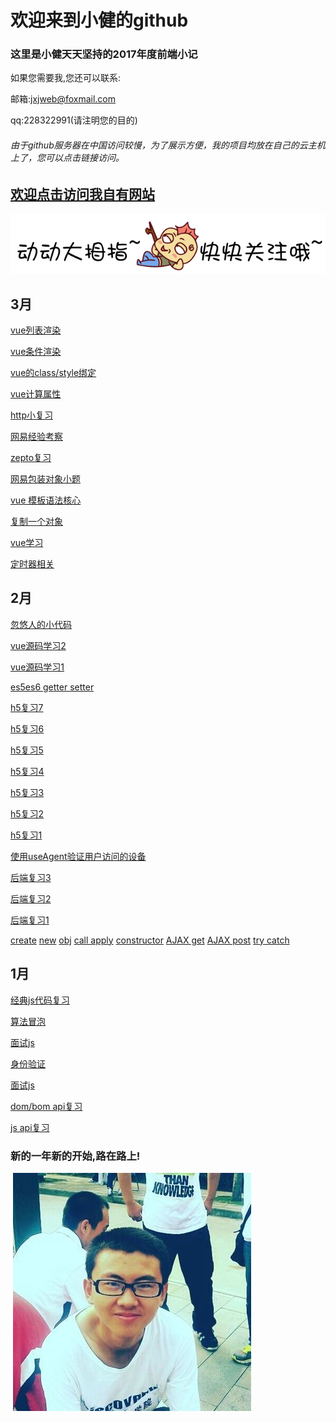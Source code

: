 # 欢迎来到小健的github

### 这里是小健天天坚持的2017年度前端小记

如果您需要我,您还可以联系:

邮箱:jxjweb@foxmail.com

qq:228322991(请注明您的目的)
 
###### 由于github服务器在中国访问较慢，为了展示方便，我的项目均放在自己的云主机上了，您可以点击链接访问。
 

##  [欢迎点击访问我自有网站](http://webjxj.sc2yun.com/)

 [![link](mouseover.gif)](http://webjxj.sc2yun.com/)
 
## 3月

 [vue列表渲染](zj0312.md)

 [vue条件渲染](zj0311.md)

 [vue的class/style绑定](zj0310.md)

 [vue计算属性](zj0309.md)

 [http小复习](zj0308.md)

 [网易经验考察](zj0307.md)

 [zepto复习](zj0306.md)

 [网易包装对象小题](zj0305.md)

 [vue 模板语法核心](zj0304.md)

 [复制一个对象](zj0303.md)
 
 [vue学习](zj0302.md)
 
 [定时器相关](zj0301.md) 
 
## 2月

 [忽悠人的小代码](zk0228.md)
 
 [vue源码学习2](vue02)
 
 [vue源码学习1](vue01)
 
 [es5es6 getter setter](zk02252.md)

 [h5复习7](zk0211.md)

 [h5复习6](zk0210.md)

 [h5复习5](zk0209.md)
 
 [h5复习4](zk0208.md)
 
 [h5复习3](zk0207.md)
 
 [h5复习2](zk0206.md)
 
 [h5复习1](zk0205.md)

 [使用useAgent验证用户访问的设备](zk0225.md)
 
 [后端复习3](zk0203.md)
 
 [后端复习2](zk0202.md)
 
 [后端复习1](zk0201.md)

 [create](zk0219.md)
 [new](zk0218.md)
 [obj](zk0217.md)
 [call apply](zk0224.md)
 [constructor](zk0223.md)
 [AJAX get](zk0222.md)
 [AJAX post](zk0221.md)
 [try catch](zk0220.md)
 
## 1月

 [经典js代码复习](zl0101.md)

 [算法冒泡](zl0102.md)

 [面试js](zl0103.md)

 [身份验证](zl0104.md)

 [面试js](zl0105.md)

 [dom/bom api复习](zl0110.md)

 [js api复习](zl0111.md)

### 新的一年新的开始,路在路上!

 ![大一长跑照片,老累了.大一啊,美好的大一](me.jpg)
